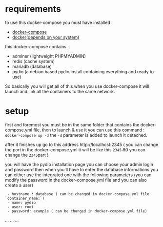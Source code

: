 # requirements
to use this docker-compose you must have installed :
- [docker-compose](https://docs.docker.com/compose/install/)
- [docker(depends on your system)](https://docs.docker.com/install/)

this docker-compose contains :
- adminer (lightweight PHPMYADMIN)
- redis (cache system)
- mariadb (database)
- pydio (a debian based pydio install containing everything and ready to use)

So basically you will get all of this when you use docker-compose it will launch and link all the containers to the same network.


# setup
first and foremost you must be in the same folder that contains the docker-compose.yml file,
then to launch & use it you can use this command : 
`docker-compose up -d` the `-d` parameter is added to launch it detached.


after it finishes up go to this address http://localhost:2345 ( you can change the port in the docker-compose.yml it will be like this `2345`:80 you can change the `2345`part )

you will have the pydio installation page you can choose your admin login and password then when you'll have to enter the database informations you can either use the integrated one with the following parameters
(you can modify the password in the docker-compose.yml file and you can also create a user)

     - hostname : database ( can be changed in docker-compose.yml file `container_name:`)
     - name: pydio
     - user: root
     - password: example ( can be changed in docker-compose.yml file)


...
...
...
